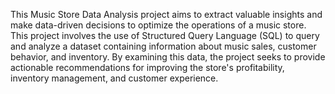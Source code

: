 This Music Store Data Analysis project aims to extract valuable insights and make data-driven decisions to optimize the operations of a music store. This project involves the use of Structured Query Language (SQL) to query and analyze a dataset containing information about music sales, customer behavior, and inventory. By examining this data, the project seeks to provide actionable recommendations for improving the store's profitability, inventory management, and customer experience.

